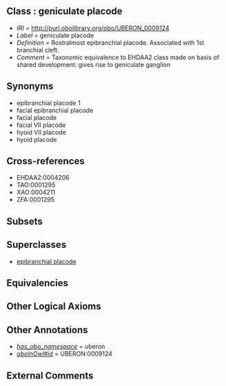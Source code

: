 
## Class : geniculate placode

 * *IRI* = http://purl.obolibrary.org/obo/UBERON_0009124
 * *Label* = geniculate placode
 * *Definition* = Rostralmost epibranchial placode. Associated with 1st branchial cleft.
 * *Comment* = Taxonomic equivalence to EHDAA2 class made on basis of shared development: gives rise to geniculate ganglion

## Synonyms

 * epibranchial placode 1
 * facial epibranchial placode
 * facial placode
 * facial VII placode
 * hyoid VII placode
 * hyoid placode

## Cross-references

 * EHDAA2:0004206
 * TAO:0001295
 * XAO:0004211
 * ZFA:0001295

## Subsets


## Superclasses

 * [epibranchial placode](../../UBERON/78/UBERON_0003078.md)

## Equivalencies


## Other Logical Axioms


## Other Annotations

 * *[has_obo_namespace](../../ce/oboInOwl#hasOBONamespace.md)* = uberon
 * *[oboInOwl#id](../../id/oboInOwl#id.md)* = UBERON:0009124

## External Comments

